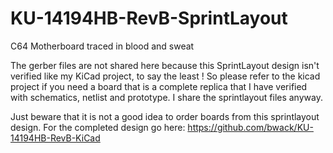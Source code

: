 # KU-14194HB-RevB-SprintLayout
C64 Motherboard traced in blood and sweat

The gerber files are not shared here because this SprintLayout design isn't verified like my KiCad project, to say the least ! So please refer to the kicad project if you need a board that is a complete replica that I have verified with schematics, netlist and prototype. I share the sprintlayout files anyway.

Just beware that it is not a good idea to order boards from this sprintlayout design.
For the completed design go here: https://github.com/bwack/KU-14194HB-RevB-KiCad
